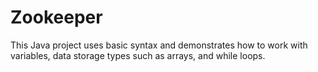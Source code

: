 # Zookeeper

This Java project uses basic syntax and demonstrates how to work with variables, data storage types such as arrays, and while loops.
